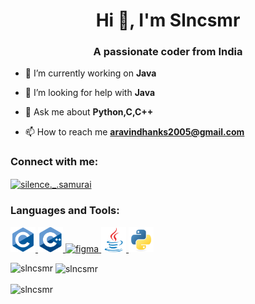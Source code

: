<h1 align="center">Hi 👋, I'm Slncsmr</h1>
<h3 align="center">A passionate coder from India</h3>

- 🔭 I’m currently working on **Java**

- 🤝 I’m looking for help with **Java**

- 💬 Ask me about **Python,C,C++**

- 📫 How to reach me **aravindhanks2005@gmail.com**

<h3 align="left">Connect with me:</h3>
<p align="left">
<a href="https://instagram.com/silence._.samurai" target="blank"><img align="center" src="https://raw.githubusercontent.com/rahuldkjain/github-profile-readme-generator/master/src/images/icons/Social/instagram.svg" alt="silence._.samurai" height="30" width="40" /></a>
</p>

<h3 align="left">Languages and Tools:</h3>
<p align="left"> <a href="https://www.cprogramming.com/" target="_blank" rel="noreferrer"> <img src="https://raw.githubusercontent.com/devicons/devicon/master/icons/c/c-original.svg" alt="c" width="40" height="40"/> </a> <a href="https://www.w3schools.com/cpp/" target="_blank" rel="noreferrer"> <img src="https://raw.githubusercontent.com/devicons/devicon/master/icons/cplusplus/cplusplus-original.svg" alt="cplusplus" width="40" height="40"/> </a> <a href="https://www.figma.com/" target="_blank" rel="noreferrer"> <img src="https://www.vectorlogo.zone/logos/figma/figma-icon.svg" alt="figma" width="40" height="40"/> </a> <a href="https://www.java.com" target="_blank" rel="noreferrer"> <img src="https://raw.githubusercontent.com/devicons/devicon/master/icons/java/java-original.svg" alt="java" width="40" height="40"/> </a> <a href="https://www.python.org" target="_blank" rel="noreferrer"> <img src="https://raw.githubusercontent.com/devicons/devicon/master/icons/python/python-original.svg" alt="python" width="40" height="40"/> </a> </p>


<p><img align="left" src="https://github-readme-stats.vercel.app/api/top-langs?username=slncsmr&show_icons=true&locale=en&layout=compact" alt="slncsmr" /></p>

<p>&nbsp;<img align="center" src="https://github-readme-stats.vercel.app/api?username=slncsmr&show_icons=true&locale=en" alt="slncsmr" /></p>

<p><img align="center" src="https://github-readme-streak-stats.herokuapp.com/?user=slncsmr&" alt="slncsmr" /></p>
